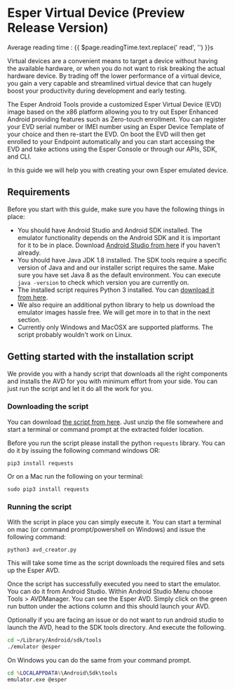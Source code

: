 # Esper Virtual Device (Preview Release Version)
<div class="avg-reading-time">Average reading time : {{ $page.readingTime.text.replace(' read', '') }}s</div>


Virtual devices are a convenient means to target a device without having the available hardware, or when you do not want to risk breaking the actual hardware device. By trading off the lower performance of a virtual device, you gain a very capable and streamlined virtual device that can hugely boost your productivity during development and early testing.

The Esper Android Tools provide a customized Esper Virtual Device (EVD) image based on the x86 platform allowing you to try out Esper Enhanced Android providing features such as Zero-touch enrollment. You can register your EVD serial number or IMEI number using an Esper Device Template of your choice and then re-start the EVD. On boot the EVD will then get enrolled to your Endpoint automatically and you can start accessing the EVD and take actions using the Esper Console or through our APIs, SDK, and CLI.

In this guide we will help you with creating your own Esper emulated device.

## Requirements

Before you start with this guide, make sure you have the following things in place:

- You should have Android Studio and Android SDK installed. The emulator functionality depends on the Android SDK and it is important for it to be in place. Download [Android Studio from here](https://developer.android.com/studio#downloads) if you haven't already.
- You should have Java JDK 1.8 installed. The SDK tools require a specific version of Java and and our installer script requires the same. Make sure you have set Java 8 as the default environment. You can execute ```java -version``` to check which version you are currently on.
- The installed script requires Python 3 installed. You can [download it from here](https://www.python.org/downloads/).
- We also require an additional python library to help us download the emulator images hassle free. We will get more in to that in the next section.
- Currently only Windows and MacOSX are supported platforms. The script probably wouldn't work on Linux.

## Getting started with the installation script

We provide you with a handy script that downloads all the right components and installs the AVD for you with minimum effort from your side. You can just run the script and let it do all the work for you.

### Downloading the script

You can download [the script from here](https://downloads.esper.io/avd_creator.zip). Just unzip the file somewhere and start a terminal or command prompt at the extracted folder location.

Before you run the script please install the python ```requests``` library. You can do it by issuing the following command windows OR:

```pip3 install requests```

Or on a Mac run the following on your terminal:

```sudo pip3 install requests```

### Running the script

With the script in place you can simply execute it. You can start a terminal on mac (or command prompt/powershell on Windows) and issue the following command:

```python3 avd_creator.py```

This will take some time as the script downloads the required files and sets up the Esper AVD.

Once the script has successfully executed you need to start the emulator. You can do it from Android Studio. Within Android Studio Menu choose Tools > AVDManager. You can see the Esper AVD. Simply click on the green run button under the actions column and this should launch your AVD.

Optionally if you are facing an issue or do not want to run android studio to launch the AVD, head to the SDK tools directory. And execute the following.

```bash
cd ~/Library/Android/sdk/tools
./emulator @esper
```

On Windows you can do the same from your command prompt.

```cmd
cd %LOCALAPPDATA%\Android\Sdk\tools
emulator.exe @esper
```


